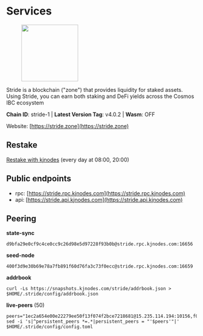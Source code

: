 # Services

<figure><img src="https://raw.githubusercontent.com/kj89/testnet_manuals/main/pingpub/logos/stride.png" width="150" alt=""><figcaption></figcaption></figure>

Stride is a blockchain ("zone") that provides liquidity for staked assets.  Using Stride, you can earn both staking and DeFi yields across the Cosmos IBC ecosystem

**Chain ID**: stride-1 | **Latest Version Tag**: v4.0.2 | **Wasm**: OFF

Website: [https://stride.zone](https://stride.zone)

## Restake

[Restake with kjnodes](https://restake.app/stride/stridevaloper1j8gkhtllnp252l6g6zwzea30e7pvzqttr9768n) (every day at 08:00, 20:00)
## Public endpoints

* rpc: [https://stride.rpc.kjnodes.com](https://stride.rpc.kjnodes.com)
* api: [https://stride.api.kjnodes.com](https://stride.api.kjnodes.com)

## Peering

**state-sync**

```
d9bfa29e0cf9c4ce0cc9c26d98e5d97228f93b0b@stride.rpc.kjnodes.com:16656
```

**seed-node**

```
400f3d9e30b69e78a7fb891f60d76fa3c73f0ecc@stride.rpc.kjnodes.com:16659
```

**addrbook**
```
curl -Ls https://snapshots.kjnodes.com/stride/addrbook.json > $HOME/.stride/config/addrbook.json
```

**live-peers** (50)
```
peers="1ec2a654e00e22279ee50f13f074f2bce7218681@15.235.114.194:10156,f02b8862ab5a9add71148340cc28d765fba8069a@138.201.220.51:26666,cc21cd5beebca219107c3cb31a01c21adb76670b@34.79.153.13:26656,233e06cfa51d53e186afe032e848f5c9f5cd4a01@83.171.248.3:26656,463b1dc6903455575079572fb23407be586f2a4b@185.16.39.37:26656,df3f533e6b9776c11f08da804edcb810cbdd2080@65.108.234.23:12256,4d17c6e85a1e6282efee950ff3dfe85b4b043f0f@148.251.51.144:26656,6856de6f0c70a850db2b58deb43d568fced4a524@35.208.80.214:26656,0f8ef3527a6317a70163c96db71577c10155cf96@141.95.84.73:13456,bf9168fbcc7250c7c5b9d8080cd4eeee6e399913@95.214.53.214:26886,0e202ae079fb8b1849993ef6e6e6bd012b10374f@46.4.81.204:45656,27e3200f2b3f83c403ad9dfa09bf83ae73b179b3@149.102.143.220:10173,a757fc9ea95a7f643d392ec9fdaa31cbf06e76d9@195.3.221.21:12256,28db7a664e95241930c5680ad2e1480bed3fb99f@198.244.178.213:26656,5093547fdf0430143ac66b4ee55d80e6542a6c10@217.174.247.163:26656,d13d51e660dbd89d6660ac9b61957c5e727efdae@135.181.130.145:6000,0fc362a8e62960dc76bfb00015d3ac0cf602c004@65.108.237.230:26656,cd680cc992983e5c8244b5529034a2e362e7a6d3@93.159.134.157:26656,b6bbf3fce8563bf55cee37776d1cfc3e6692c7e6@167.235.1.101:26656,b42011f01bd3987a0eb38092cbcfb44a8e4dc7f1@185.248.24.16:16656,022fd83f945fe03f9155fced534c90b5ce8db979@65.109.23.238:36656,d36ac7580cc8907a00b0add8c3b047caea6df4ed@107.155.67.202:26636,b72d5281c9388ae9f1274ec3b92c1db17857a4b7@194.195.246.27:26656,7df044c837dcf94a9ec134ca9037e067b57e2dbc@65.109.28.224:14656,471518432477e31ea348af246c0b54095d41352c@78.47.210.211:26656,9ee75491e354965d8bfd8434aa093f8613bc1dce@65.108.238.103:12256,01899588499352857c214c50451c5fa59744ace2@88.99.161.228:26656,ea6a7b2f366bc343f0670f1673fd86001dd08eb0@65.108.122.246:26636,bde0ccb7d858f2e5ab8c12cd78bf360c6614535f@142.132.199.211:26653,8d7d0f32d53467c4d5e8871faf4ec58ea970fed2@157.90.179.182:26456,d056dcd5ac8dddb23e2962a5ade6ee51f9bfd785@162.19.89.8:10456,befab97d41e02ea4e759eda3de9e30e77b95b55b@34.172.5.139:26656,d88e3dd9d94dcb32d908a5d5fa19682dffcd52a5@146.59.47.210:26656,2f6a21a94be87df4c2a2d82683e6ea99b7b6b02b@50.21.173.78:26656,f420eab70caad310ad6cc1990c977cadf193264c@51.159.80.121:6000,cb0b38aa612e8ac05f704d9b2feb7526607afb77@159.203.191.62:26656,81139c36049f4a320c8b3c17427904a11471fb70@167.235.15.68:26656,91e2689222d249c2e5edc5e84612acb37de955d7@65.144.145.234:26656,6cceba286b498d4a1931f85e35ea0fa433373057@169.155.44.213:26656,dfc62810eeaab86587b2975c79f3c12d4830652d@15.235.114.54:26656,5285512b3ef0979823d43b4bdc393db31f11a84d@34.170.17.239:26656,06c309d890fe6a1e7d2ac0a600ab077d1e793e18@51.195.89.43:10156,b549e0f88cbebe6cfd3f772937a70640b950fd98@66.172.36.133:28656,04b797b5a56fb939a97a3c7d9c3230d09b85e8d7@93.189.30.118:26656,722884e3add85791c34a0563253dc47901320878@65.108.238.61:36656,6a6a70719d44dfdaa74a074f017dc1f1ff23da62@146.59.0.123:6000,d9bfa29e0cf9c4ce0cc9c26d98e5d97228f93b0b@65.109.88.38:16656,a2128f5552cf4ae60a769999c7fddc5d9d44d149@15.235.42.151:26661,dc9241e56b67b2d9b39a79f4aa9dc432d78c1dbc@195.3.223.204:10156,2c1f55e905c7425f995947e2d600ca5ac863b8c1@15.235.53.91:13456"
sed -i 's|^persistent_peers *=.*|persistent_peers = "'$peers'"|' $HOME/.stride/config/config.toml
```
